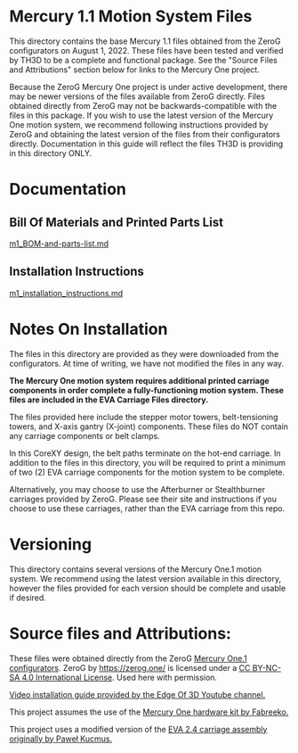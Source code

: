 # Mercury 1.1 Motion System Files

This directory contains the base Mercury 1.1 files obtained from the ZeroG configurators on August 1, 2022. These files have been tested and verified by TH3D to be a complete and functional package. See the "Source Files and Attributions" section below for links to the Mercury One project.

Because the ZeroG Mercury One project is under active development, there may be newer versions of the files available from ZeroG directly. Files obtained directly from ZeroG may not be backwards-compatible with the files in this package. If you wish to use the latest version of the Mercury One motion system, we recommend following instructions provided by ZeroG and obtaining the latest version of the files from their configurators directly. Documentation in this guide will reflect the files TH3D is providing in this directory ONLY.

# Documentation

## Bill Of Materials and Printed Parts List

[m1_BOM-and-parts-list.md](./Documentation/m1_BOM-and-parts-list.md)

## Installation Instructions

[m1_installation_instructions.md](./Documentation/m1_installation_instructions.md)

# Notes On Installation

The files in this directory are provided as they were downloaded from the configurators. At time of writing, we have not modified the files in any way.

**The Mercury One motion system requires additional printed carriage components in order complete a fully-functioning motion system. These files are included in the EVA Carriage Files directory.**

The files provided here include the stepper motor towers, belt-tensioning towers, and X-axis gantry (X-joint) components. These files do NOT contain any carriage components or belt clamps.

In this CoreXY design, the belt paths terminate on the hot-end carriage. In addition to the files in this directory, you will be required to print a minimum of two (2) EVA carriage components for the motion system to be complete.

Alternatively, you may choose to use the Afterburner or Stealthburner carriages provided by ZeroG. Please see their site and instructions if you choose to use these carriages, rather than the EVA carriage from this repo.

# Versioning

This directory contains several versions of the Mercury One.1 motion system. We recommend using the latest version available in this directory, however the files provided for each version should be complete and usable if desired.

# Source files and Attributions:

These files were obtained directly from the ZeroG [Mercury One.1 configurators](https://docs.zerog.one/manual/build/mercury_eva/printed_files). ZeroG by https://zerog.one/ is licensed under a [CC BY-NC-SA 4.0 International License](http://creativecommons.org/licenses/by-nc-sa/4.0/). Used here with permission.

[Video installation guide provided by the Edge Of 3D Youtube channel.](https://www.youtube.com/playlist?list=PLTWoRbnsWNOh8fU8WCYN58Mdh5aLXsBGu)

This project assumes the use of the [Mercury One hardware kit by Fabreeko.](https://www.fabreeko.com/collections/mods/products/mercury-one-kit?variant=43030259073279)

This project uses a modified version of the [EVA 2.4 carriage assembly originally by Paweł Kucmus.](https://2.eva-3d.page/)

